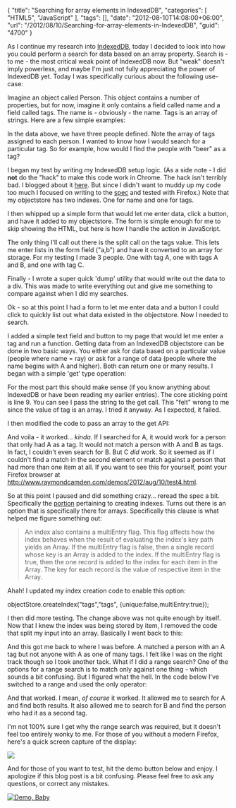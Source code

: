 {
	"title": "Searching for array elements in IndexedDB",
	"categories": [
		"HTML5",
		"JavaScript"
	],
	"tags": [],
	"date": "2012-08-10T14:08:00+06:00",
	"url": "/2012/08/10/Searching-for-array-elements-in-IndexedDB",
	"guid": "4700"
}

As I continue my research into <a href="http://www.w3.org/TR/IndexedDB/">IndexedDB</a>, today I decided to look into how you could perform a search for data based on an array property. Search is - to me - the most critical weak point of IndexedDB now. But "weak" doesn't imply powerless, and maybe I'm just not fully appreciating the power of IndexedDB yet. Today I was specifically curious about the following use-case:
<!--more-->
Imagine an object called Person. This object contains a number of properties, but for now, imagine it only contains a field called name and a field called tags. The name is - obviously - the name. Tags is an array of strings. Here are a few simple examples:

<script src="https://gist.github.com/3316222.js?file=gistfile1.txt"></script>

In the data above, we have three people defined. Note the array of tags assigned to each person. I wanted to know how I would search for a particular tag. So for example, how would I find the people with "beer" as a tag?

I began my test by writing my IndexedDB setup logic. (As a side note - I did <b>not</b> do the "hack" to make this code work in Chrome. The hack isn't terribly bad. I blogged about it <a href="http://www.raymondcamden.com/index.cfm/2012/6/12/Issues-with-IndexedDB-and-Chrome">here</a>. But since I didn't want to muddy up my code too much I focused on writing to the <a href="http://www.w3.org/TR/IndexedDB/">spec</a> and tested with Firefox.) Note that my objectstore has two indexes. One for name and one for tags.

<script src="https://gist.github.com/3316246.js?file=gistfile1.js"></script>

I then whipped up a simple form that would let me enter data, click a button, and have it added to my objectstore. The form is simple enough for me to skip showing the HTML, but here is how I handle the action in JavaScript.

<script src="https://gist.github.com/3316278.js?file=gistfile1.js"></script>

The only thing I'll call out there is the split call on the tags value. This lets me enter lists in the form field ("a,b") and have it converted to an array for storage. For my testing I made 3 people. One with tag A, one with tags A and B, and one with tag C.

Finally - I wrote a super quick 'dump' utility that would write out the data to a div. This was made to write everything out and give me something to compare against when I did my searches.

<script src="https://gist.github.com/3316286.js?file=gistfile1.js"></script>

Ok - so at this point I had a form to let me enter data and a button I could click to quickly list out what data existed in the objectstore. Now I needed to search.

I added a simple text field and button to my page that would let me enter a tag and run a function. Getting data from an IndexedDB objectstore can be done in two basic ways. You either ask for data based on a particular value (people where name = ray) or ask for a range of data (people where the name begins with A and higher). Both can return one or many results. I began with a simple 'get' type operation:

<script src="https://gist.github.com/3316474.js?file=gistfile1.js"></script>

For the most part this should make sense (if you know anything about IndexedDB or have been reading my earlier entries). The core sticking point is line 9. You can see I pass the string to the get call. This "felt" wrong to me since the value of tag is an array. I tried it anyway. As I expected, it failed. 

I then modified the code to pass an array to the get API:

<script src="https://gist.github.com/3316530.js?file=gistfile1.js"></script>

And voila - it worked... <i>kinda</i>. If I searched for A, it would work for a person that only had A as a tag. It would not match a person with A and B as tags. In fact, I couldn't even search for B. But C <i>did</i> work. So it seemed as if I couldn't find a match in the second element or match against a person that had more than one item at all. If you want to see this for yourself, point your Firefox browser at <a href="http://www.raymondcamden.com/demos/2012/aug/10/test4.html">http://www.raymondcamden.com/demos/2012/aug/10/test4.html</a>.

So at this point I paused and did something crazy... reread the spec a bit. Specifically the <a href="http://www.w3.org/TR/IndexedDB/#widl-IDBObjectStore-createIndex-IDBIndex-DOMString-name-any-keyPath-IDBIndexParameters-optionalParameters">portion</a> pertaining to creating indexes. Turns out there is an option that is specifically there for arrays. Specifically this clause is what helped me figure something out:

<blockquote>
An index also contains a multiEntry flag. This flag affects how the index behaves when the result of evaluating the index's key path yields an Array. If the multiEntry flag is false, then a single record whose key is an Array is added to the index. If the multiEntry flag is true, then the one record is added to the index for each item in the Array. The key for each record is the value of respective item in the Array.
</blockquote>

Ahah! I updated my index creation code to enable this option:

objectStore.createIndex("tags","tags", {unique:false,multiEntry:true});	

I then did more testing. The change above was not quite enough by itself. Now that I knew the index was being stored by item, I removed the code that split my input into an array. Basically I went back to this:

<script src="https://gist.github.com/3316668.js?file=gistfile1.js"></script>

And this got me back to where I was before. A matched a person with an A tag but not anyone with A as one of many tags. I felt like I was on the right track though so I took another tack. What if I did a range search? One of the options for a range search is to match only against one thing - which sounds a bit confusing. But I figured what the hell. In the code below I've switched to a range and used the only operator:

<script src="https://gist.github.com/3316727.js?file=gistfile1.js"></script>

And that worked. I mean, <i>of course</i> it worked. It allowed me to search for A and find both results. It also allowed me to search for B and find the person who had it as a second tag. 

I'm not 100% sure I get why the range search was required, but it doesn't feel too entirely wonky to me. For those of you without a modern Firefox, here's a quick screen capture of the display:

<img src="http://static.raymondcamden.com/images/ScreenClip109.png" />

And for those of you want to test, hit the demo button below and enjoy. I apologize if this blog post is a bit confusing. Please feel free to ask any questions, or correct any mistakes. 

<a href="http://www.raymondcamden.com/demos/2012/aug/10/test2.html"><img src="http://static.raymondcamden.com/images/icon_128.png" title="Demo, Baby" border="0"></a>